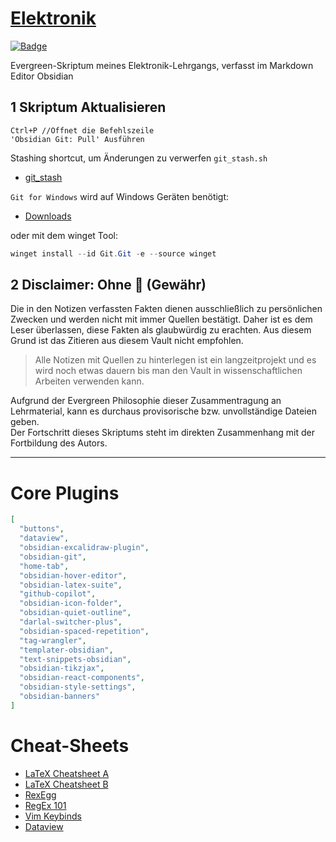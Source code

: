 
# [Elektronik](https://github.com/s-grundner/Elektronik)

[![Badge](https://img.shields.io/badge/Built%20For-obsidian.md-purple)](https://obsidian.md/)

Evergreen-Skriptum meines Elektronik-Lehrgangs, verfasst im Markdown Editor Obsidian

## 1 Skriptum Aktualisieren

```
Ctrl+P //Öffnet die Befehlszeile
'Obsidian Git: Pull' Ausführen
```

Stashing shortcut, um Änderungen zu verwerfen `git_stash.sh`

- [git_stash](10_tools/git_stash.sh)

`Git for Windows` wird auf Windows Geräten benötigt:

- [Downloads](https://git-scm.com/download/win)

oder mit dem winget Tool:

```powershell
winget install --id Git.Git -e --source winget
```

## 2 Disclaimer: Ohne 🔫 (Gewähr)

Die in den Notizen verfassten Fakten dienen ausschließlich zu persönlichen Zwecken und werden nicht mit immer Quellen bestätigt. 
Daher ist es dem Leser überlassen, diese Fakten als glaubwürdig zu erachten. Aus diesem Grund ist das Zitieren aus diesem Vault nicht empfohlen.

> Alle Notizen mit Quellen zu hinterlegen ist ein langzeitprojekt und es wird noch etwas dauern bis man den Vault in wissenschaftlichen Arbeiten verwenden kann.

Aufgrund der Evergreen Philosophie dieser Zusammentragung an Lehrmaterial, kann es durchaus provisorische bzw. unvollständige Dateien geben.  
Der Fortschritt dieses Skriptums steht im direkten Zusammenhang mit der Fortbildung des Autors. 

---

# Core Plugins

```json
[
  "buttons",
  "dataview",
  "obsidian-excalidraw-plugin",
  "obsidian-git",
  "home-tab",
  "obsidian-hover-editor",
  "obsidian-latex-suite",
  "github-copilot",
  "obsidian-icon-folder",
  "obsidian-quiet-outline",
  "darlal-switcher-plus",
  "obsidian-spaced-repetition",
  "tag-wrangler",
  "templater-obsidian",
  "text-snippets-obsidian",
  "obsidian-tikzjax",
  "obsidian-react-components",
  "obsidian-style-settings",
  "obsidian-banners"
]
```

# Cheat-Sheets

- [LaTeX Cheatsheet A](http://tug.ctan.org/info/undergradmath/undergradmath.pdf)
- [LaTeX Cheatsheet B](https://wch.github.io/latexsheet/latexsheet-a4.pdf)
- [RexEgg](https://www.rexegg.com/regex-quickstart.html)
- [RegEx 101](https://regex101.com/)
- [Vim Keybinds](https://vim.rtorr.com/)
- [Dataview](https://blacksmithgu.github.io/obsidian-dataview/)
